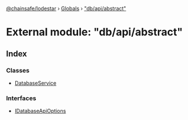 [@chainsafe/lodestar](../README.md) › [Globals](../globals.md) › ["db/api/abstract"](_db_api_abstract_.md)

# External module: "db/api/abstract"

## Index

### Classes

* [DatabaseService](../classes/_db_api_abstract_.databaseservice.md)

### Interfaces

* [IDatabaseApiOptions](../interfaces/_db_api_abstract_.idatabaseapioptions.md)
